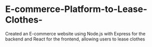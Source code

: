 # E-commerce-Platform-to-Lease-Clothes-
 Created an E-commerce website using Node.js with Express for the backend and React for the frontend, allowing users to lease clothes 
